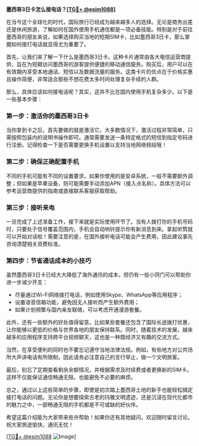 **墨西哥3日卡怎么接电话？[[TG💪+ @esim1088](https://t.me/s/esim1088)]**

在当今这个全球化的时代，国际旅行已经成为越来越多人的选择。无论是商务出差还是休闲旅游，了解如何在国外使用手机通信都是一项必备技能。特别是对于前往墨西哥的朋友来说，如果选择购买当地的短期SIM卡，比如墨西哥3日卡，那么掌握如何接打电话就显得尤为重要了。

首先，让我们来了解一下什么是墨西哥3日卡。这种卡片通常由各大电信运营商提供，旨在为短期访问墨西哥的游客提供便捷的移动通信服务。购买后，用户可以在有效期内享受本地通话、短信以及数据流量的服务。这类卡片的优点在于价格实惠且操作简便，非常适合那些不想花费太多时间处理复杂手续的人群。

那么，具体应该如何接电话呢？其实，这并不比在国内使用手机复杂多少。以下是一些基本步骤：

### **第一步：激活你的墨西哥3日卡**
当你拿到卡之后，首先要做的就是激活它。大多数情况下，激活过程非常简单，只需按照包装内的说明书操作即可。通常需要发送一条特定格式的短信到指定号码进行注册。记得检查一下是否需要更换手机设置以支持当地网络频段哦！

### **第二步：确保正确配置手机**
不同的手机可能有不同的设置要求。如果你使用的是安卓系统，一般不需要额外调整；但如果是苹果设备，则可能需要手动添加APN（接入点名称）。具体方法可以参考运营商提供的指南或直接联系客服获取帮助。

### **第三步：接听来电**
一旦完成了上述准备工作，接下来就是实际使用环节了。当有人拨打你的手机号码时，只要处于信号覆盖范围内，手机会自动响铃提示你有新消息到来。拿起听筒就可以开始对话啦！需要注意的是，在国外接听电话可能会产生费用，因此建议事先咨询清楚相关资费标准。

### **第四步：节省通话成本的小技巧**
虽然墨西哥3日卡已经大大降低了海外通讯的成本，但仍有一些小窍门可以帮助你进一步减少开支：
- 尽量通过Wi-Fi网络拨打电话，例如使用Skype、WhatsApp等应用程序；
- 设置语音信箱功能，避免因无人接听而产生额外费用；
- 如果计划频繁与国内亲友联络，可以考虑开通漫游套餐。

此外，还有一些额外的好处值得留意。比如某些套餐还包含了国际长途拨打优惠，让你能够以更低的价格与世界各地的朋友保持联系。同时，随着技术的发展，越来越多的应用程序支持跨平台视频聊天，这也是一种既经济又有趣的交流方式。

当然，在享受便利的同时也不要忘记遵守当地法律法规。例如，有些地方对公共场所大声讲电话有所限制，因此请务必注意自己的言行举止，做一个文明旅客。

最后，别忘了定期查看剩余余额情况，并根据需求及时续费或者更换新的SIM卡。这样不仅能保证通信畅通无阻，也能避免不必要的麻烦。

总之，通过以上这些简单的步骤，即使是初次踏上墨西哥土地的新手也能轻松搞定接打电话的问题。无论你是想要探索古老的玛雅文明遗迹，还是沉浸在现代化都市的魅力之中，一部畅通无阻的手机都是不可或缺的好伙伴。

希望这篇介绍能为大家带来些许帮助！如果你还有其他疑问，欢迎随时留言讨论。祝大家旅途愉快，通讯无忧！

[[TG💪+ @esim1088](https://t.me/s/esim1088) ![Image](https://i.postimg.cc/4NQfJmqS/Snipaste-2025-05-13-00-14-12.png)]